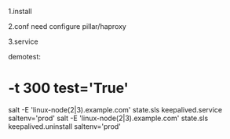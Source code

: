 1.install

2.conf
  need configure pillar/haproxy

3.service

demotest:
# -t 300 test='True'
salt -E 'linux-node(2|3).example.com' state.sls keepalived.service saltenv='prod'
salt -E 'linux-node(2|3).example.com' state.sls keepalived.uninstall saltenv='prod'

